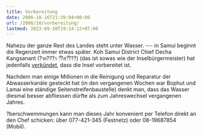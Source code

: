 ```yaml
---
title: Vorbereitung
date: 2006-10-16T21:39:04+00:00
url: /2006/10/vorbereitung/
lastmod: 2023-09-10T19:14:12+07:00
---
```

Nahezu der ganze Rest des Landes steht unter Wasser. --- in Samui beginnt die Regenzeit immer etwas später. Koh Samui District Chief Decha Kangsanant (?าย???า ?ั?ส?ั???) (das ist sowas wie der Inselbürgermeister) hat jedenfalls [verkündet][1], dass die Insel vorbereitet ist.

Nachdem man einige Millionen in die Reinigung und Reparatur der Abwasserkanäle gesteckt hat (in den vergangenen Wochen war Bophut und Lamai eine ständige Seitenstreifenbaustelle) denkt man, dass das Wasser diesmal besser abfliessen dürfte als zum Jahreswechsel vergangenen Jahres.

?berschwemmungen kann man dieses Jahr konvenient per Telefon direkt an den Chef schicken: über 077-421-345 (Festnetz) oder 08-19687854 (Mobil).

 [1]: http://thaisnews.com/news_detail.php?newsid=190992
